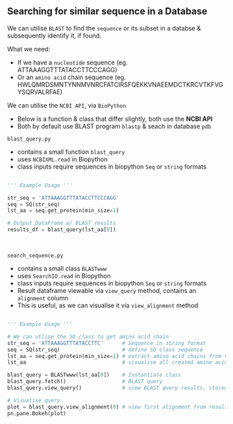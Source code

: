 ## Searching for similar sequence in a Database

We can utilise <code>BLAST</code> to find the <code>sequence</code> or its subset in a databse & subsequently identify it, if found.


What we need:

- If we have a <code>nucleotide</code> sequence (eg. ATTAAAGGTTTATACCTTCCCAGG)
- Or an <code>amino acid</code> chain sequence (eg. HWLQMRDSMNTYNNMVNRCFATCIRSFQEKKVNAEEMDCTKRCVTKFVGYSQRVALRFAE)

We can utilise the <code>NCBI API</code>, via <code>BioPython</code>

- Below is a function & class that differ slightly, both use the **NCBI API**
- Both by default use BLAST program <code>blastp</code> & seach in database <code>pdb</code>

<code>blast_query.py</code>
- contains a small function <code>blast_query</code>
- uses <code>NCBIXML.read</code> in Biopython
- class inputs require sequences in biopython <code>Seq</code> or <code>string</code> formats

```python

''' Example Usage '''

str_seq = 'ATTAAAGGTTTATACCTTCCCAGG'
seq = SQ(str_seq)
lst_aa = seq.get_protein(min_size=1)

# Output DataFrame w/ BLAST results
results_df = blast_query(lst_aa[0])

```

<br>

<code>search_sequence.py</code>
- contains a small class <code>BLASTwww</code>
- uses <code>SearchIO.read</code> in Biopython
- class inputs require sequences in biopython <code>Seq</code> or <code>string</code> formats
- Result dataframe viewable via <code>view_query</code> method, contains an <code>alignment</code> column
- This is useful, as we can visualise it via <code>view_alignment</code> method

```python

''' Example Usage '''

# We can utlise the SQ class to get amino acid chain
str_seq = 'ATTAAAGGTTTATACCTTC'      # Sequence in string format
seq = SQ(str_seq)                    # define SQ class sequence
lst_aa = seq.get_protein(min_size=1) # extract amino acid chains from via translation
lst_aa                               # visualise all created amino acid chains

blast_query = BLASTwww(lst_aa[0])    # Instantiate class
blast_query.fetch()                  # BLAST query
blast_query.view_query()             # view BLAST query results, stored in DataFrame

# Visualise query
plot = blast_query.view_alignment(0) # view first alignment from results dataframe
pn.pane.Bokeh(plot)

```
